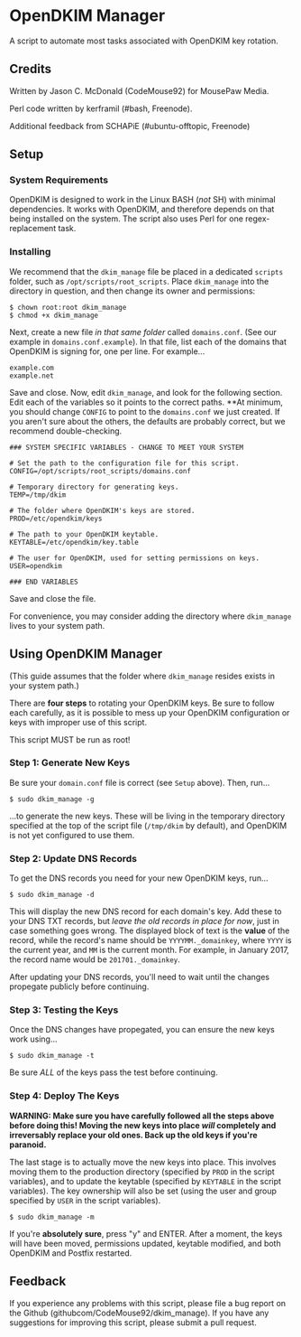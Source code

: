 # OpenDKIM Manager
A script to automate most tasks associated with OpenDKIM key rotation.

## Credits

Written by Jason C. McDonald (CodeMouse92) for MousePaw Media.

Perl code written by kerframil (#bash, Freenode).

Additional feedback from SCHAPiE (#ubuntu-offtopic, Freenode)

## Setup

### System Requirements

OpenDKIM is designed to work in the Linux BASH (*not* SH) with minimal dependencies. It works with OpenDKIM, and therefore
depends on that being installed on the system. The script also uses Perl for one regex-replacement task.

### Installing

We recommend that the `dkim_manage` file be placed in a dedicated `scripts` folder, such as `/opt/scripts/root_scripts`.
Place `dkim_manage` into the directory in question, and then change its owner and permissions:

    $ chown root:root dkim_manage
    $ chmod +x dkim_manage
    
Next, create a new file *in that same folder* called `domains.conf`. (See our example in `domains.conf.example`).
In that file, list each of the domains that OpenDKIM is signing for, one per line. For example...

    example.com
    example.net
    
Save and close. Now, edit `dkim_manage`, and look for the following section. Edit each of the variables so it points to
the correct paths. **At minimum, you should change `CONFIG` to point to the `domains.conf` we just created.
If you aren't sure about the others, the defaults are probably correct, but we recommend double-checking.

    ### SYSTEM SPECIFIC VARIABLES - CHANGE TO MEET YOUR SYSTEM

    # Set the path to the configuration file for this script.
    CONFIG=/opt/scripts/root_scripts/domains.conf

    # Temporary directory for generating keys.
    TEMP=/tmp/dkim

    # The folder where OpenDKIM's keys are stored.
    PROD=/etc/opendkim/keys

    # The path to your OpenDKIM keytable.
    KEYTABLE=/etc/opendkim/key.table

    # The user for OpenDKIM, used for setting permissions on keys.
    USER=opendkim

    ### END VARIABLES

Save and close the file.

For convenience, you may consider adding the directory where `dkim_manage` lives to your system path.

## Using OpenDKIM Manager

(This guide assumes that the folder where `dkim_manage` resides exists in your system path.)

There are **four steps** to rotating your OpenDKIM keys. Be sure to follow each carefully, as it is possible to mess up
your OpenDKIM configuration or keys with improper use of this script.

This script MUST be run as root!

### Step 1: Generate New Keys

Be sure your `domain.conf` file is correct (see `Setup` above). Then, run...

    $ sudo dkim_manage -g

...to generate the new keys. These will be living in the temporary directory specified at the top of the script file
(`/tmp/dkim` by default), and OpenDKIM is not yet configured to use them.

### Step 2: Update DNS Records

To get the DNS records you need for your new OpenDKIM keys, run...

    $ sudo dkim_manage -d
    
This will display the new DNS record for each domain's key. Add these to your DNS TXT records, but *leave the old
records in place for now*, just in case something goes wrong. The displayed block of text is the **value** of the
record, while the record's name should be `YYYYMM._domainkey`, where `YYYY` is the current year, and `MM` is the
current month. For example, in January 2017, the record name would be `201701._domainkey`.

After updating your DNS records, you'll need to wait until the changes propegate publicly before continuing.

### Step 3: Testing the Keys

Once the DNS changes have propegated, you can ensure the new keys work using...

    $ sudo dkim_manage -t
    
Be sure *ALL* of the keys pass the test before continuing.

### Step 4: Deploy The Keys

**WARNING: Make sure you have carefully followed all the steps above before doing this! Moving the new keys into place
*will* completely and irreversably replace your old ones. Back up the old keys if you're paranoid.**

The last stage is to actually move the new keys into place. This involves moving them to the production directory
(specified by `PROD` in the script variables), and to update the keytable (specified by `KEYTABLE` in the script variables).
The key ownership will also be set (using the user and group specified by `USER` in the script variables).

    $ sudo dkim_manage -m
    
If you're **absolutely sure**, press "y" and ENTER. After a moment, the keys will have been moved, permissions updated,
keytable modified, and both OpenDKIM and Postfix restarted.

## Feedback

If you experience any problems with this script, please file a bug report on the Github (githubcom/CodeMouse92/dkim_manage).
If you have any suggestions for improving this script, please submit a pull request.
